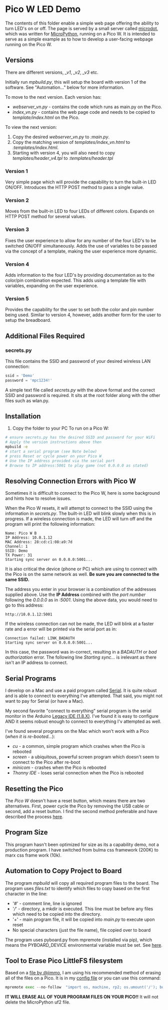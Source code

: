 # Pico W LED Demo
The contents of this folder enable a simple web page offering the ability to turn LED's on or off. The page is served by a small server called [microdot](), which was written for [MicroPython](), running on a Pico W. It is intended to serve as a simple example as to how to develop a user-facing webpage running on the Pico W.
## Versions
There are different versions, *_v1*, *_v2*, *_v3* etc. 

Initially run *mpbuild.py*, this will setup the board with version 1 of the software. See "Automation..." below for more information.

To move to the next version.
Each version has:
* *webserver_vn.py* - contains the code which runs as main.py on the Pico.
* *index_vn.py* - contains the web page code and needs to be copied to *template/index.html* on the Pico.

To view the next version:
1. Copy the desired *webserver_vn.py* to *:main.py*.
2. Copy the matching version of *templates/index_vn.html* to *:templates/index.html*.
3. Starting with version 4, you will also need to copy *templates/header_v4.tpl* to *:templates/header.tpl*

### Version 1
Very simple page which will provide the capability to turn the built-in LED ON/OFF. Introduces the HTTP POST method to pass a single value.

### Version 2
Moves from the built-in LED to four LEDs of different colors. Expands on HTTP POST method for several values.

### Version 3
Fixes the user experience to allow for any number of the four LED's to be switched ON/OFF simultaneously. Adds the use of variables to be passed via the concept of a template, making the user experience more dynamic.

### Version 4 
Adds information to the four LED's by providing documentation as to the color/pin combination expected. This adds using a template file with variables, expanding on the user experience.

### Version 5
Provides the capability for the user to set both the color and pin number being used. Similar to version 4, however, adds another form for the user to setup the breadboard.
## Additional Files Required
### secrets.py
This file contains the SSID and password of your desired wireless LAN connection:
```python
ssid = 'Demo'
password = 'mpc1234!'
```
A simple text file called *secrets.py* with the above format and the correct SSID and password is required. It sits at the root folder along with the other files such as wlan.py.
## Installation
1. Copy the folder to your PC
To run on a Pico W:
```bash
# ensure secrets.py has the desired SSID and password for your WiFi
# Apply the version instructions above then
mpbuild -e
# start a serial program (see Note below)
# press Reset or cycle power on your Pico W
# Use the IP address provided via the serial port
# Browse to IP address:5001 to play game (not 0.0.0.0 as stated)
```

## Resolving Connection Errors with Pico W
Sometimes it is difficult to connect to the Pico W, here is some background and hints how to resolve issues.

When the Pico W resets, it will attempt to connect to the SSID using the information in *secrets.py*. The built-in LED will blink slowly when this is in progress. If a wireless connection is made, the LED will turn off and the program will print the following information:
```
Name: Pico W B
IP Address: 10.0.1.12
MAC Address: 28:cd:c1:08:a9:7d
Channel: 1
SSID: Demo
TX Power: 31
Starting sync server on 0.0.0.0:5001...
```
It is also critical the device (phone or PC) which are using to connect with the Pico is on the same network as well. **Be sure you are connected to the same SSID.**

The address you enter in your browser is a combination of the addresses supplied above. Use the **IP Address** combined with the *port number* following the *0.0.0.0* as in *:5001*. Using the above data, you would need to go to this address:
```
http://10.0.1.12:5001
```

If the wireless connection can not be made, the LED will blink at a faster rate and a error will be printed via the serial port as in:
```
Connection failed: LINK_BADAUTH
Starting sync server on 0.0.0.0:5001...
```
In this case, the password was in-correct, resulting in a *BADAUTH* or *bad authorization* error. The following line *Starting sync...* is irelevant as there isn't an IP address to connect.

## Serial Programs
I develop on a Mac and use a paid program called [Serial](https://www.decisivetactics.com/products/serial/). It is quite robust and is able to connect to everything I've attempted. That said, you might not want to pay for Serial (or have a Mac).

My second favorite "connect to everything" serial program is the serial monitor in the Arduino [Legacy IDE (1.8.X)](https://www.arduino.cc/en/software). I've found it is easy to configure AND it seems robust enough to connect to everything I'v attempted as well.

I've found several programs on the Mac which won't work with a Pico (*when it is re-booted...*):
* *cu* - a common, simple program which crashes when the Pico is rebooted
* *screen* - a ubiquitous, powerful screen program which doesn't seem to connect to the Pico after re-boot
* *minicom* - crashes when the Pico is rebooted
* *Thonny IDE* - loses serial connection when the Pico is rebooted

## Resetting the Pico
The *Pico W* doesn't have a reset button, which means there are two alternatives. First, power cycle the Pico by removing the USB cable or second, add a reset button. I find the second method preferable and have described the process [here](https://wellys.com/posts/rp2040_micropython_1/#reset).

## Program Size
This program hasn't been optimized for size as its a capability demo, not a production program. I have switched from bulma css framework (200K) to marx css frame work (10k).

## Automation to Copy Project to Board
The program *mpbuild* will copy all required program files to the board. The program uses *files.txt* to identify which files to copy based on the first character in the line:
* '*#*' - comment line, line is ignored
* '*/*' - directory, a mkdir is executed. This line must be before any files which need to be copied into the directory.
* '*+*' - main program file, it will be copied into *main.py* to execute upon reset
* No special characters (just the file name), file copied over to board

The program uses pyboard.py from mpremote (installed via pip), which means the PYBOARD_DEVICE environmental variable must be set. See [here](https://docs.micropython.org/en/latest/reference/pyboard.py.html#running-a-command-on-the-device).

## Tool to Erase Pico LittleFS filesystem
Based on a [file by @jimmo](https://github.com/jimmo/dotfiles/blob/master/common/home/.config/mpremote/config.py), I am using his recommended method of erasing all of the files on a Pico. It is in my [config file](https://wellys.com/posts/rp2040_mpremote/#config) or you can use this command:
```py
mpremote exec --no-follow  "import os, machine, rp2; os.umount('/'); bdev = rp2.Flash(); os.VfsLfs2.mkfs(bdev, progsize=256); vfs = os.VfsLfs2(bdev, progsize=256); os.mount(vfs, '/'); machine.reset()"
```
**IT WILL ERASE ALL OF YOUR PROGRAM FILES ON YOUR PICO!!** It will not delete the MicroPython uf2 file.
